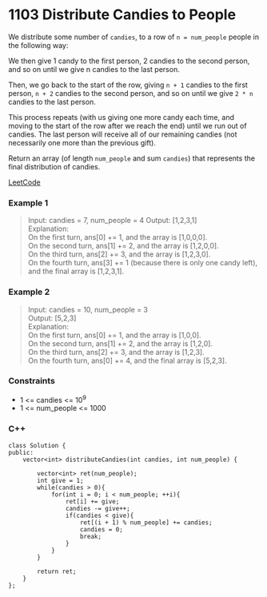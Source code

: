 # 1103 Distribute Candies to People

We distribute some number of `candies`, to a row of `n = num_people` people in the following way:

We then give 1 candy to the first person, 2 candies to the second person, and so on until we give n candies to the last person.

Then, we go back to the start of the row, giving `n + 1` candies to the first person, `n + 2` candies to the second person, and so on until we give `2 * n` candies to the last person.

This process repeats (with us giving one more candy each time, and moving to the start of the row after we reach the end) until we run out of candies.  The last person will receive all of our remaining candies (not necessarily one more than the previous gift).

Return an array (of length `num_people` and sum `candies`) that represents the final distribution of candies.

 

[LeetCode](https://leetcode.cn/problems/distribute-candies-to-people/)

### Example 1

>Input: candies = 7, num_people = 4 
Output: [1,2,3,1]  
Explanation:  
On the first turn, ans[0] += 1, and the array is [1,0,0,0].  
On the second turn, ans[1] += 2, and the array is [1,2,0,0].  
On the third turn, ans[2] += 3, and the array is [1,2,3,0].  
On the fourth turn, ans[3] += 1 (because there is only one candy left), and the final array is [1,2,3,1].  

### Example 2

>Input: candies = 10, num_people = 3  
Output: [5,2,3]  
Explanation:   
On the first turn, ans[0] += 1, and the array is [1,0,0].  
On the second turn, ans[1] += 2, and the array is [1,2,0].  
On the third turn, ans[2] += 3, and the array is [1,2,3].  
On the fourth turn, ans[0] += 4, and the final array is [5,2,3].  
  

### Constraints

* 1 <= candies <= 10<sup>9</sup>
* 1 <= num_people <= 1000

### C++ 

```
class Solution {
public:
    vector<int> distributeCandies(int candies, int num_people) {

        vector<int> ret(num_people);
        int give = 1;
        while(candies > 0){
            for(int i = 0; i < num_people; ++i){
                ret[i] += give;
                candies -= give++;
                if(candies < give){
                    ret[(i + 1) % num_people] += candies;
                    candies = 0;
                    break;
                }
            }
        }

        return ret;
    }
};
```